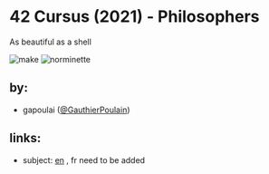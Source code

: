 # 42 Cursus (2021) - Philosophers

As beautiful as a shell

![make](https://github.com/gauthierpoulain/Philosophers/workflows/make/badge.svg)
![norminette](https://github.com/gauthierpoulain/Philosophers/workflows/norminette/badge.svg)

## by:

- gapoulai
  ([@GauthierPoulain](https://github.com/GauthierPoulain))

## links:

- subject:
  [en](https://cdn.intra.42.fr/pdf/pdf/24647/en.subject.pdf)
  ,
  fr need to be added
  <!-- [fr](https://cdn.intra.42.fr/pdf/pdf/22552/fr.subject.pdf) -->
